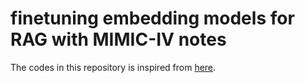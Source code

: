 # finetuning embedding models for RAG with MIMIC-IV notes

The codes in this repository is inspired from [here](https://github.com/run-llama/finetune-embedding).
